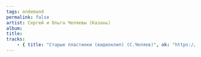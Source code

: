 ```yaml
---
tags: ondemand
permalink: false
artist: Сергей и Ольга Челяевы (Казань)
album:
title:
tracks:
    - { title: "Старые пластинки (видеоклип) (С.Челяев)", ok: "https://ok.ru/video/1801879554591" }
---
```

